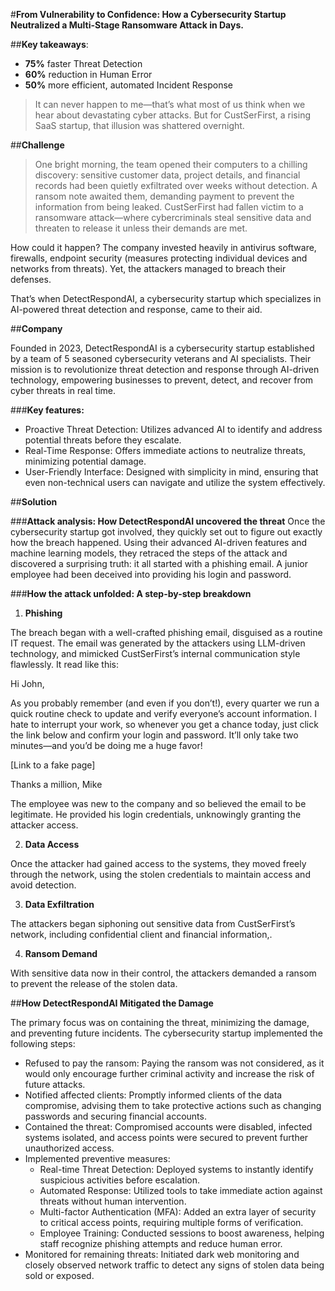 #**From Vulnerability to Confidence: How a Cybersecurity Startup Neutralized a Multi-Stage Ransomware Attack in Days.**

##**Key takeaways**:
* **75%** faster Threat Detection
* **60%** reduction in Human Error
* **50%** more efficient, automated Incident Response

>It can never happen to me—that’s what most of us think when we hear about devastating cyber attacks. But for CustSerFirst, a rising SaaS startup, that illusion was shattered overnight.

##**Challenge**
>One bright morning, the team opened their computers to a chilling discovery: sensitive customer data, project details, and financial records had been quietly exfiltrated over weeks without detection. A ransom note awaited them, demanding payment to prevent the information from being leaked. CustSerFirst had fallen victim to a ransomware attack—where cybercriminals steal sensitive data and threaten to release it unless their demands are met.

How could it happen? The company invested heavily in antivirus software, firewalls, endpoint security (measures protecting individual devices and networks from threats). Yet, the attackers managed to breach their defenses.

That’s when DetectRespondAI, a cybersecurity startup which specializes in AI-powered threat detection and response, came to their aid.

##**Company**

Founded in 2023, DetectRespondAI is a cybersecurity startup established by a team of 5 seasoned cybersecurity veterans and AI specialists. Their mission is to revolutionize threat detection and response through AI-driven technology, empowering businesses to prevent, detect, and recover from cyber threats in real time.

###**Key features:**
* Proactive Threat Detection: Utilizes advanced AI to identify and address potential threats before they escalate.
* Real-Time Response: Offers immediate actions to neutralize threats, minimizing potential damage.
* User-Friendly Interface: Designed with simplicity in mind, ensuring that even non-technical users can navigate and utilize the system effectively.

##**Solution**

###**Attack analysis: How DetectRespondAI uncovered the threat**
Once the cybersecurity startup got involved, they quickly set out to figure out exactly how the breach happened. Using their advanced AI-driven features and machine learning models, they retraced the steps of the attack and discovered a surprising truth: it all started with a phishing email. A junior employee had been deceived into providing his login and password.

###**How the attack unfolded: A step-by-step breakdown**

1. **Phishing**
   
The breach began with a well-crafted phishing email, disguised as a routine IT request. The email was generated by the attackers using LLM-driven technology, and mimicked CustSerFirst’s internal communication style flawlessly.
It read like this:

Hi John,

As you probably remember (and even if you don’t!), every quarter we run a quick routine check to update and verify everyone’s account information. I hate to interrupt your work, so whenever you get a chance today, just click the link below and confirm your login and password. It’ll only take two minutes—and you’d be doing me a huge favor!

[Link to a fake page]

Thanks a million,
Mike

The employee was new to the company and so believed the email to be legitimate. He provided his login credentials, unknowingly granting the attacker access.

2. **Data Access**
   
Once the attacker had gained access to the systems, they moved freely through the network, using the stolen credentials to maintain access and avoid detection.

3. **Data Exfiltration**
   
The attackers began siphoning out sensitive data from CustSerFirst’s network, including confidential client and financial information,.

4. **Ransom Demand**
   
With sensitive data now in their control, the attackers demanded a ransom to prevent the release of the stolen data.

##**How DetectRespondAI Mitigated the Damage**

The primary focus was on containing the threat, minimizing the damage, and preventing future incidents. The cybersecurity startup implemented the following steps:

* Refused to pay the ransom: Paying the ransom was not considered, as it would only encourage further criminal activity and increase the risk of future attacks.
* Notified affected clients: Promptly informed clients of the data compromise, advising them to take protective actions such as changing passwords and securing financial accounts.
* Contained the threat: Compromised accounts were disabled, infected systems isolated, and access points were secured to prevent further unauthorized access.
* Implemented preventive measures:
   * Real-time Threat Detection: Deployed systems to instantly identify suspicious activities before escalation.
   * Automated Response: Utilized tools to take immediate action against threats without human intervention.
   * Multi-factor Authentication (MFA): Added an extra layer of security to critical access points, requiring multiple forms of verification.
   * Employee Training: Conducted sessions to boost awareness, helping staff recognize phishing attempts and reduce human error.
 * Monitored for remaining threats: Initiated dark web monitoring and closely observed network traffic to detect any signs of stolen data being sold or exposed.
